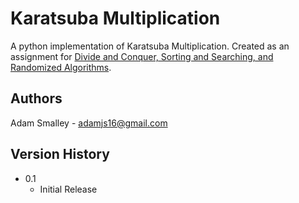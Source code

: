 # Karatsuba Multiplication

A python implementation of Karatsuba Multiplication. Created as an assignment for [Divide and Conquer, Sorting and Searching, and Randomized Algorithms](https://www.coursera.org/learn/algorithms-divide-conquer/).

## Authors

Adam Smalley - adamjs16@gmail.com

## Version History

* 0.1
    * Initial Release
